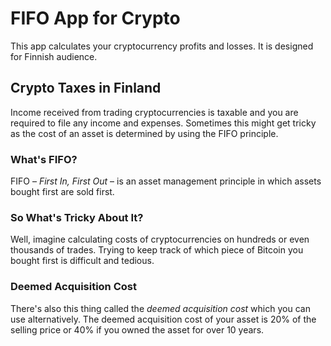# FIFO App for Crypto

This app calculates your cryptocurrency profits and losses. It is designed for Finnish audience.

## Crypto Taxes in Finland

Income received from trading cryptocurrencies is taxable and you are required to file any income and expenses. Sometimes this might get tricky as the cost of an asset is determined by using the FIFO principle.

### What's FIFO?

FIFO – *First In, First Out* – is an asset management principle in which assets bought first are sold first.

### So What's Tricky About It?

Well, imagine calculating costs of cryptocurrencies on hundreds or even thousands of trades. Trying to keep track of which piece of Bitcoin you bought first is difficult and tedious.

### Deemed Acquisition Cost

There's also this thing called the *deemed acquisition cost* which you can use alternatively. The deemed acquisition cost of your asset is 20% of the selling price or 40% if you owned the asset for over 10 years.  


